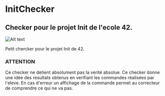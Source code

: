 # InitChecker
## Checker pour le projet Init de l'ecole 42.
![Alt text](http://image.noelshack.com/fichiers/2019/02/3/1547035706-screen-shot-2019-01-09-at-1-02-15-pm.png)

Petit chercker pour le projet Init de 42.

### ATTENTION
Ce checker ne detient absolument pas la verité absolue.
Ce checker donne une idée des resultats obtenus en verifiant les commandes réalisées par l'eleve.
En cas d'erreur un affichage de la commande permet au correcteur de comprendre ce qui ne va pas.

